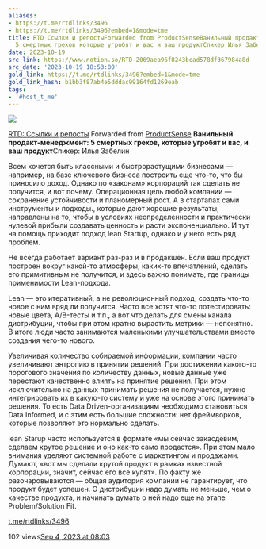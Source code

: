```yaml
---
aliases:
- https://t.me/rtdlinks/3496
- https://t.me/rtdlinks/3496?embed=1&mode=tme
title: RTD Ссылки и репостыForwarded from ProductSenseВанильный продактменеджмент
  5 смертных грехов которые угробят и вас и ваш продуктСпикер Илья Забелин  В
date: 2023-10-19
src_link: https://www.notion.so/RTD-2069aea96f8243bcad578df367984a8d
src_date: '2023-10-19 18:53:00'
gold_link: https://t.me/rtdlinks/3496?embed=1&mode=tme
gold_link_hash: b1bb3f87ab4e5dddac99164fd1269eab
tags:
- '#host_t_me'
---
```




[*![](https://cdn4.cdn-telegram.org/file/G2_fMQitZa6NlXppvnx07ptqMbKheG6mEHOKOWMb-e2GKGI6m4sVzdJWLZKabkz-3CTa8_SbxqQkI5N80Dk35YR74gESCSO4v_t-RQMSRNdBGEpHg9-fQzdaCxUo0IVX2xv3D24F8kYRK4YUVDyt402ICt9MyowC-VR4Tp8tLfVoqsHnSlv07Dv3cKw9_eznuxX_Kzmg2P8tzsnpjIQFBPVpIg8NLkiONPtAq4xjcu9LBce0ipLZ3B_depv7jOospban9A_LO4XtDxOwR8sH-MHTCpCdYx2-CHusSpJSqFNaE644K33uErsOtN4lFUhIAAP96I_O6Asvt3jzajYoww.jpg)*](https://t.me/rtdlinks)



[RTD: Ссылки и репосты](https://t.me/rtdlinks)
Forwarded from [ProductSense](https://t.me/productsense/2454)
**Ванильный продакт-менеджмент: 5 смертных грехов, которые угробят и вас, и ваш продукт**Спикер: Илья Забелин  
  
Всем хочется быть классными и быстрорастущими бизнесами — например, на базе ключевого бизнеса построить еще что-то, что бы приносило доход. Однако по «законам» корпораций так сделать не получится, и вот почему. Операционная цель любой компании — сохранение устойчивости и планомерный рост. А в стартапах сами инструменты и подходы., которые дают хорошие результаты, направлены на то, чтобы в условиях неопределенности и практически нулевой прибыли создавать ценность и расти экспоненциально. И тут на помощь приходит подход lean Startup, однако и у него есть ряд проблем.  
  
Не всегда работает вариант раз-раз и в продакшен. Если ваш продукт построен вокруг какой-то атмосферы, каких-то впечатлений, сделать его примитивным не получится, и здесь важно понимать, где границы применимости Lean-подхода.  
  
Lean — это итеративный, а не революционный подход, создать что-то новое с ним вряд ли получится. Часто все хотят что-то потестировать: новые цвета, A/B-тесты и т.п., а вот что делать для смены канала дистрибуции, чтобы при этом кратно вырастить метрики — непонятно. В итоге люди часто занимаются маленькими улучшательствами вместо создания чего-то нового.  
  
Увеличивая количество собираемой информации, компании часто увеличивают энтропию в принятии решений. При достижении какого-то порогового значения по количеству данных, новые данные уже перестают качественно влиять на принятие решения. При этом исключительно на данных принимать решения не получается, нужно интегрировать их в какую-то систему и уже на основе этого принимать решения. То есть Data Driven-организациям необходимо становиться Data Informed, и с этим есть большие сложности: нет фреймворков, которые позволяют это нормально сделать.   
  
lean Starup часто используется в формате «мы сейчас закасдевим, сделаем крутое решение и оно как-то само продастся». При этом мало внимания уделяют системной работе с маркетингом и продажами. Думают, «вот мы сделали крутой продукт в рамках известной корпорации, значит, сейчас его все купят». По факту же разочаровываются — общая аудитория компании не гарантирует, что продукт будет успешен. О дистрибуции надо думать не меньше, чем о качестве продукта, и начинать думать о ней надо еще на этапе Problem/Solution Fit.

[t.me/rtdlinks/3496](https://t.me/rtdlinks/3496)

102 views[Sep 4, 2023 at 08:03](https://t.me/rtdlinks/3496)